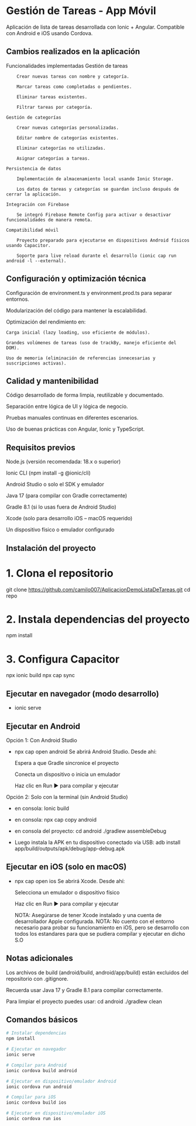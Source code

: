 # Gestión de Tareas - App Móvil

Aplicación de lista de tareas desarrollada con Ionic + Angular. Compatible con Android e iOS usando Cordova.

## Cambios realizados en la aplicación
Funcionalidades implementadas
    Gestión de tareas

        Crear nuevas tareas con nombre y categoría.

        Marcar tareas como completadas o pendientes.

        Eliminar tareas existentes.

        Filtrar tareas por categoría.

    Gestión de categorías

        Crear nuevas categorías personalizadas.

        Editar nombre de categorías existentes.

        Eliminar categorías no utilizadas.

        Asignar categorías a tareas.

    Persistencia de datos

        Implementación de almacenamiento local usando Ionic Storage.

        Los datos de tareas y categorías se guardan incluso después de cerrar la aplicación.

    Integración con Firebase

        Se integró Firebase Remote Config para activar o desactivar funcionalidades de manera remota.

    Compatibilidad móvil

        Proyecto preparado para ejecutarse en dispositivos Android físicos usando Capacitor.

        Soporte para live reload durante el desarrollo (ionic cap run android -l --external).

## Configuración y optimización técnica
Configuración de environment.ts y environment.prod.ts para separar entornos.

Modularización del código para mantener la escalabilidad.

Optimización del rendimiento en:

    Carga inicial (lazy loading, uso eficiente de módulos).

    Grandes volúmenes de tareas (uso de trackBy, manejo eficiente del DOM).

    Uso de memoria (eliminación de referencias innecesarias y suscripciones activas).

## Calidad y mantenibilidad

Código desarrollado de forma limpia, reutilizable y documentado.

Separación entre lógica de UI y lógica de negocio.

Pruebas manuales continuas en diferentes escenarios.

Uso de buenas prácticas con Angular, Ionic y TypeScript.
## Requisitos previos
Node.js (versión recomendada: 18.x o superior)

Ionic CLI (npm install -g @ionic/cli)

Android Studio o solo el SDK y emulador

Java 17 (para compilar con Gradle correctamente)

Gradle 8.1 (si lo usas fuera de Android Studio)

Xcode (solo para desarrollo iOS – macOS requerido)

Un dispositivo físico o emulador configurado

## Instalación del proyecto
# 1. Clona el repositorio
git clone https://github.com/camilo007/AplicacionDemoListaDeTareas.git
cd repo

# 2. Instala dependencias del proyecto
npm install

# 3. Configura Capacitor
npx ionic build
npx cap sync

## Ejecutar en navegador (modo desarrollo)
- ionic serve

## Ejecutar en Android
Opción 1: Con Android Studio
- npx cap open android
    Se abrirá Android Studio. Desde ahí:

    Espera a que Gradle sincronice el proyecto

    Conecta un dispositivo o inicia un emulador

    Haz clic en Run ▶ para compilar y ejecutar

Opción 2: Solo con la terminal (sin Android Studio)
- en consola: Ionic build
- en consola: npx cap copy android
- en consola del proyecto:
    cd android
    ./gradlew assembleDebug

- Luego instala la APK en tu dispositivo conectado vía USB:
    adb install app/build/outputs/apk/debug/app-debug.apk

## Ejecutar en iOS (solo en macOS)
- npx cap open ios
    Se abrirá Xcode. Desde ahí:

    Selecciona un emulador o dispositivo físico

    Haz clic en Run ▶ para compilar y ejecutar

    NOTA: Asegúrarse de tener Xcode instalado y una cuenta de desarrollador Apple configurada.
    NOTA: No cuento con el entorno necesario para probar su funcionamiento en iOS, pero se desarrollo con
          todos los estandares para que se pudiera compilar y ejecutar en dicho S.O

## Notas adicionales
Los archivos de build (android/build, android/app/build) están excluidos del repositorio con .gitignore.

Recuerda usar Java 17 y Gradle 8.1 para compilar correctamente.

Para limpiar el proyecto puedes usar:
cd android
./gradlew clean

## Comandos básicos

```bash
# Instalar dependencias
npm install

# Ejecutar en navegador
ionic serve

# Compilar para Android
ionic cordova build android

# Ejecutar en dispositivo/emulador Android
ionic cordova run android

# Compilar para iOS
ionic cordova build ios

# Ejecutar en dispositivo/emulador iOS
ionic cordova run ios
